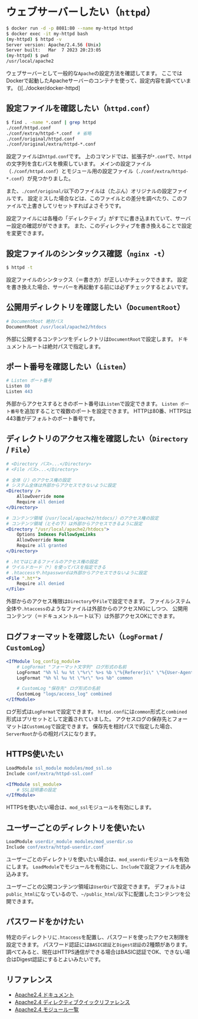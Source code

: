# ウェブサーバーしたい（``httpd``）

```bash
$ docker run -d -p 8081:80 --name my-httpd httpd
$ docker exec -it my-httpd bash
(my-httpd) $ httpd -v
Server version: Apache/2.4.56 (Unix)
Server built:   Mar  7 2023 20:23:05
(my-httpd) $ pwd
/usr/local/apache2
```

ウェブサーバーとして一般的な``Apache``の設定方法を確認してます。
ここではDockerで起動したApacheサーバーのコンテナを使って、設定内容を調べています。
()[../docker/docker-httpd]

## 設定ファイルを確認したい（``httpd.conf``）

```bash
$ find . -name *.conf | grep httpd
./conf/httpd.conf
./conf/extra/httpd-*.conf  # 省略
./conf/original/httpd.conf
./conf/original/extra/httpd-*.conf
```

設定ファイルは``httpd.conf``です。
上のコマンドでは、拡張子が``*.conf``で、``httpd``の文字列を含むパスを検索しています。
メインの設定ファイル（``./conf/httpd.conf``）とモジュール用の設定ファイル（``./conf/extra/httpd-*.conf``）が見つかりました。

また、``./conf/original/``以下のファイルは（たぶん）オリジナルの設定ファイルです。
設定ミスした場合などは、このファイルとの差分を調べたり、このファイルで上書きしてリセットすればよさそうです。

設定ファイルには各種の「ディレクティブ」がすでに書き込まれていて、サーバー設定の確認がができます。
また、このディレクティブを書き換えることで設定を変更できます。

## 設定ファイルのシンタックス確認（``nginx -t``）

```bash
$ httpd -t
```

設定ファイルのシンタックス（＝書き方）が正しいかチェックできます。
設定を書き換えた場合、サーバーを再起動する前には必ずチェックするとよいです。

## 公開用ディレクトリを確認したい（``DocumentRoot``）

```apache
# DocumentRoot 絶対パス
DocumentRoot /usr/local/apache2/htdocs
```

外部に公開するコンテンツをディレクトリは``DocumentRoot``で設定します。
ドキュメントルートは絶対パスで指定します。

## ポート番号を確認したい（``Listen``）

```apache
# Listen ポート番号
Listen 80
Listen 443
```

外部からアクセスするときのポート番号は``Listen``で設定できます。
``Listen ポート番号``を追加することで複数のポートを設定できます。
HTTPは80番、HTTPSは443番がデフォルトのポート番号です。

## ディレクトリのアクセス権を確認したい（``Directory`` / ``File``）

```apache
# <Directory パス>...</Directory>
# <File パス>...</Directory>

# 全体（/）のアクセス権の設定
# システム全体は外部からアクセスできないように設定
<Directory />
    AllowOverride none
    Require all denied
</Directory>

# コンテンツ領域（/usr/local/apache2/htdocs/）のアクセス権の設定
# コンテンツ領域（とその下）は外部からアクセスできるように設定
<Directory "/usr/local/apache2/htdocs">
    Options Indexes FollowSymLinks
    AllowOverride None
    Require all granted
</Directory>

# .htではじまるファイルのアクセス権の設定
# ワイルドカード（*）を使ってパスを指定できる
# .htaccessや.htpasswordは外部からアクセスできないように設定
<File ".ht*">
    Require all denied
</File>
```

外部からのアクセス権限は``Directory``や``File``で設定できます。
ファイルシステム全体や``.htaccess``のようなファイルは外部からのアクセスNGにしつつ、
公開用コンテンツ（＝ドキュメントルート以下）は外部アクセスOKにできます。

## ログフォーマットを確認したい（``LogFormat`` / ``CustomLog``）

```apache
<IfModule log_config_module>
    # LogFormat "フォーマット文字列" ログ形式の名前
    LogFormat "%h %l %u %t \"%r\" %>s %b \"%{Referer}i\" \"%{User-Agent}i\"" combined
    LogFormat "%h %l %u %t \"%r\" %>s %b" common

    # CustomLog "保存先" ログ形式の名前
    CustomLog "logs/access_log" combined
</IfModule>
```

ログ形式は``LogFormat``で設定できます。
``httpd.conf``には``common``形式と``combined``形式はプリセットとして定義されていました。
アクセスログの保存先とフォーマットは``CustomLog``で設定できます。
保存先を相対パスで指定した場合、``ServerRoot``からの相対パスになります。

## HTTPS使いたい

```apache
LoadModule ssl_module modules/mod_ssl.so
Include conf/extra/httpd-ssl.conf

<IfModule ssl_module>
    # SSL証明書の設定
</IfModule>
```

HTTPSを使いたい場合は、``mod_ssl``モジュールを有効にします。

## ユーザーごとのディレクトリを使いたい

```apache
LoadModule userdir_module modules/mod_userdir.so
Include conf/extra/httpd-userdir.conf
```

ユーザーごとのディレクトリを使いたい場合は、``mod_userdir``モジュールを有効にします。
``LoadModule``でモジュールを有効にし、``Include``で設定ファイルを読み込みます。

ユーザーごとの公開コンテンツ領域は``UserDir``で設定できます。
デフォルトは``public_html``になっているので、``~/public_html/``以下に配置したコンテンツを公開できます。

## パスワードをかけたい

特定のディレクトリに``.htaccess``を配置し、パスワードを使ったアクセス制限を設定できます。
パスワード認証には``BASIC認証``と``Digest認証``の2種類があります。
調べてみると、現在はHTTPS通信ができる場合はBASIC認証でOK、できない場合はDigest認証にするとよいみたいです。


## リファレンス

- [Apache2.4 ドキュメント](https://httpd.apache.org/docs/2.4/)
- [Apache2.4 ディレクティブクイックリファレンス](https://httpd.apache.org/docs/2.4/ja/mod/quickreference.html)
- [Apache2.4 モジュール一覧](https://httpd.apache.org/docs/2.4/ja/mod/)
